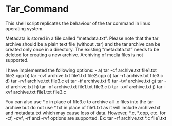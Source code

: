 # Tar_Command

This shell script replicates the behaviour of the tar command in linux operating system.

Metadata is stored in a file called “metadata.txt”. Please note that the tar archive should be a plain text file (without .tar) and the tar archive can be created only once in a directory. The existing “metadata.txt” needs to be deleted for creating a new archive. Archiving of media files is not supported.

I have implemented the following options: -
a) tar -cf archive.txt file1.txt file2.cpp
b) tar -cvf archive.txt file1.txt file2.cpp
c) tar -rf archive.txt file3.c
d) tar -rvf archive.txt file3.c
e) tar -tf archive.txt
f) tar -tvf archive.txt
g) tar -xf archive.txt
h) tar -xf archive.txt file1.txt file3.c
i) tar -xvf archive.txt
j) tar -xvf archive.txt file1.txt file3.c

You can also use *.c in place of file3.c to archive all .c files into the tar archive but do not use *.txt in place of file1.txt as it will include archive.txt and metadata.txt which may cause loss of data. However, *.c, *.cpp, etc. for -cf, -cvf, -rf and -rvf options are supported.
Ex: tar -rf archive.txt *.c file1.txt
